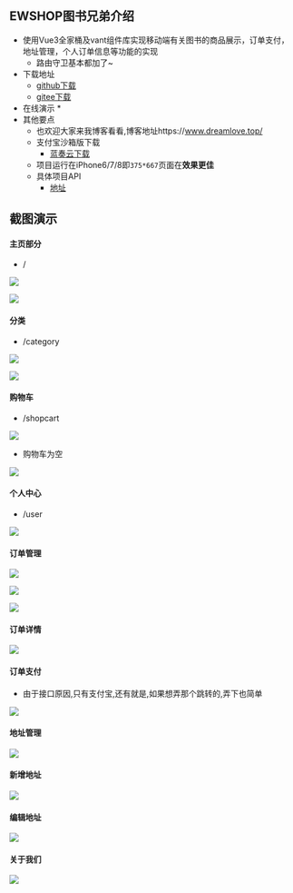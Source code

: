 ## EWSHOP图书兄弟介绍

* 使用Vue3全家桶及vant组件库实现移动端有关图书的商品展示，订单支付，地址管理，个人订单信息等功能的实现
  * 路由守卫基本都加了~
* 下载地址
  * [github下载](https://github.com/superBiuBiuMan/ewShop_mobileWeb)
  * [gitee下载](https://gitee.com/superBiuBiu/ewShop_mobileWeb)
* 在线演示
  * 
* 其他要点
  * 也欢迎大家来我博客看看,博客地址https://www.dreamlove.top/
  * 支付宝沙箱版下载
    * [蓝奏云下载](https://wwi.lanzoup.com/iD6mk07cuoxc)
  * 项目运行在iPhone6/7/8即`375*667`页面在**效果更佳**
  * 具体项目API
    * [地址](https://www.showdoc.com.cn/1207745568269674?page_id=6090123481636428)

## 截图演示

#### 主页部分

* /

![](https://dreamos.oss-cn-beijing.aliyuncs.com/gitblog/202207041920554.png)

![](https://dreamos.oss-cn-beijing.aliyuncs.com/gitblog/202207041929429.png)

#### 分类

* /category

![](https://dreamos.oss-cn-beijing.aliyuncs.com/gitblog/202207041921652.png)

![](https://dreamos.oss-cn-beijing.aliyuncs.com/gitblog/202207041935151.png)

#### 购物车

* /shopcart

![](https://dreamos.oss-cn-beijing.aliyuncs.com/gitblog/202207041923479.png)

* 购物车为空

![](https://dreamos.oss-cn-beijing.aliyuncs.com/gitblog/202207041929372.png)

#### 个人中心

* /user

![](https://dreamos.oss-cn-beijing.aliyuncs.com/gitblog/202207041925236.png)

#### 订单管理

![](https://dreamos.oss-cn-beijing.aliyuncs.com/gitblog/202207041925652.png)

![](https://dreamos.oss-cn-beijing.aliyuncs.com/gitblog/202207041930792.png)

![](https://dreamos.oss-cn-beijing.aliyuncs.com/gitblog/202207041930145.png)

#### 订单详情

![](https://dreamos.oss-cn-beijing.aliyuncs.com/gitblog/202207041928141.png)

#### 订单支付

* 由于接口原因,只有支付宝,还有就是,如果想弄那个跳转的,弄下也简单

![](https://dreamos.oss-cn-beijing.aliyuncs.com/gitblog/202207041927509.png)

#### 地址管理

![](https://dreamos.oss-cn-beijing.aliyuncs.com/gitblog/202207041928662.png)

#### 新增地址

![](https://dreamos.oss-cn-beijing.aliyuncs.com/gitblog/202207041928878.png)

#### 编辑地址

![](https://dreamos.oss-cn-beijing.aliyuncs.com/gitblog/202207041929841.png)

#### 关于我们

![](https://dreamos.oss-cn-beijing.aliyuncs.com/gitblog/202207041930774.png)